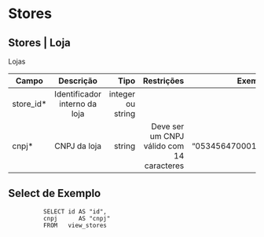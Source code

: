 # Stores
## Stores | Loja

Lojas	 	

| Campo   |      Descrição      |  Tipo | Restrições   | Exemplo   |
|----------|:-------------:|------:|------:|------:|
|store_id* |Identificador interno da loja | integer ou string||1|
| cnpj* |CNPJ da loja|string|Deve ser um CNPJ válido com 14 caracteres|	“05345647000122”|

## Select de Exemplo  
        
              SELECT id AS "id", 
              cnpj      AS "cnpj" 
              FROM   view_stores 
         
         
         
